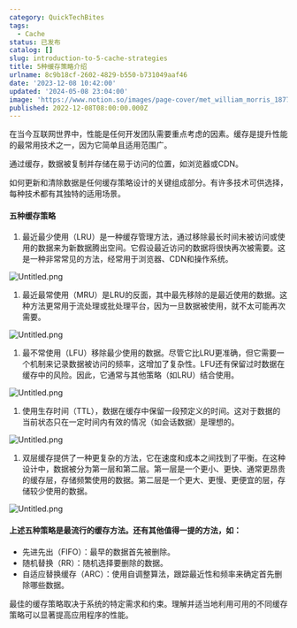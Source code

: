 ```yaml
---
category: QuickTechBites
tags:
  - Cache
status: 已发布
catalog: []
slug: introduction-to-5-cache-strategies
title: 5种缓存策略介绍
urlname: 8c9b18cf-2602-4829-b550-b731049aaf46
date: '2023-12-08 10:42:00'
updated: '2024-05-08 23:04:00'
image: 'https://www.notion.so/images/page-cover/met_william_morris_1877_willow.jpg'
published: 2022-12-08T08:00:00.000Z
---
```


在当今互联网世界中，性能是任何开发团队需要重点考虑的因素。缓存是提升性能的最常用技术之一，因为它简单且适用范围广。


通过缓存，数据被复制并存储在易于访问的位置，如浏览器或CDN。


如何更新和清除数据是任何缓存策略设计的关键组成部分。有许多技术可供选择，每种技术都有其独特的适用场景。


#### 五种缓存策略

1. 最近最少使用（LRU）是一种缓存管理方法，通过移除最长时间未被访问或使用的数据来为新数据腾出空间。它假设最近访问的数据将很快再次被需要。这是一种非常常见的方法，经常用于浏览器、CDN和操作系统。

![Untitled.png](https://prod-files-secure.s3.us-west-2.amazonaws.com/5d24fe63-e567-4804-86f9-9fdc62e13082/74494354-3dc7-4fc2-be3e-7e15913b3f24/Untitled.png?X-Amz-Algorithm=AWS4-HMAC-SHA256&X-Amz-Content-Sha256=UNSIGNED-PAYLOAD&X-Amz-Credential=ASIAZI2LB466VCCTXIJN%2F20250207%2Fus-west-2%2Fs3%2Faws4_request&X-Amz-Date=20250207T053711Z&X-Amz-Expires=3600&X-Amz-Security-Token=IQoJb3JpZ2luX2VjEFUaCXVzLXdlc3QtMiJIMEYCIQD%2BLghWKs5Z7%2B4CJzX96rZ0NQvl3gBx9%2B2CJx5AT5lkuQIhANp%2BoHjwxFkzXDD5bli4%2BrDc6CZGCyv%2Bqq%2BfkMj7fFo5Kv8DCG4QABoMNjM3NDIzMTgzODA1IgzMpzBC3GM5pMRj8Poq3AP%2FVf6wReaCxxf%2BLKkyuMP6WzLr029AxshTbSEGpRHIN01Y9q2EaSjk2w4Cmd61%2BbQ6hgnhMb3gcSh9%2BvxfyZCRyIP7z%2F9cBxVQidssD9%2BnD4w%2FHMvTGwXmgd7EC84eRRDfCd6m0nVcIEhCu%2B9ynvQPY%2F1xY5O8erCLfM4Ed%2F%2BYsufVNrx67X2JDJz0iLLh783KMMqwPGPpjLntpf0wsk2iYyWAladwYhplUOAv4Cb9IhO7jOoACu6lGxps84K2n6EAIi11CsNDHlkO7%2FkTCPAC5BNO3J4qxd%2FnIq0GAsrz5kpBqJJIggYrcOaLrGPhHndmx10l%2BLtbXDLFXbaBdqC%2B7WHz33Jraub9ZUnBbG0IJu0xfq7uulnz5h4aP9DQDzRVsdRkVeCPJL9wY0t6b3HWQHJNKoCJTrzTmwCmZILw%2BExxnbFDCZycmPHNuBtKtZFVSxnY4xsP4NSJyhsFbABT%2FxGnihxoyBGp6EjA5v%2FMibVAGxc%2Fdc58AoJ00P5NT7HiFhtJ%2FVa3UtsATRWpp3XRnjuRaJH3BWn9%2B6Yr8qRP%2BrFWGEisMoxB%2F65vsR2uv%2B0OkOytJvva2B2%2Fbob8IyasrKuywy4Q3R7PGTCw2IcaNodH%2F76LMemU%2BFTeWjDEopa9BjqkAV0sMhhOn5P2h8vSUF4xy%2BPIuAOCK8AQRxjrfhjL4dGXrUsYisTkoxpKVPRkPi4EuOPFVjD02xtxuRY4z02lbSLyzz4%2BQIzoaACFVia6VXfaPJ6JaXOh0uInYd5JKMntBZ09pL4sMUNIS9p0wOi51YTyUV5Kg7bRmmywChg6lIoS%2FmDLsXIoanUyruJCNl%2BYahFMv0SsjTq2FmexDhNugFORrnXD&X-Amz-Signature=f86ff25515992c7a5857465c3788cec80825fe5184ef917c41ae3fa21717ca09&X-Amz-SignedHeaders=host&x-id=GetObject)

1. 最近最常使用（MRU）是LRU的反面，其中最先移除的是最近使用的数据。这种方法更常用于流处理或批处理平台，因为一旦数据被使用，就不太可能再次需要。

![Untitled.png](https://prod-files-secure.s3.us-west-2.amazonaws.com/5d24fe63-e567-4804-86f9-9fdc62e13082/9394e615-e149-4cd8-9a1b-e3c39cda8184/Untitled.png?X-Amz-Algorithm=AWS4-HMAC-SHA256&X-Amz-Content-Sha256=UNSIGNED-PAYLOAD&X-Amz-Credential=ASIAZI2LB466VCCTXIJN%2F20250207%2Fus-west-2%2Fs3%2Faws4_request&X-Amz-Date=20250207T053711Z&X-Amz-Expires=3600&X-Amz-Security-Token=IQoJb3JpZ2luX2VjEFUaCXVzLXdlc3QtMiJIMEYCIQD%2BLghWKs5Z7%2B4CJzX96rZ0NQvl3gBx9%2B2CJx5AT5lkuQIhANp%2BoHjwxFkzXDD5bli4%2BrDc6CZGCyv%2Bqq%2BfkMj7fFo5Kv8DCG4QABoMNjM3NDIzMTgzODA1IgzMpzBC3GM5pMRj8Poq3AP%2FVf6wReaCxxf%2BLKkyuMP6WzLr029AxshTbSEGpRHIN01Y9q2EaSjk2w4Cmd61%2BbQ6hgnhMb3gcSh9%2BvxfyZCRyIP7z%2F9cBxVQidssD9%2BnD4w%2FHMvTGwXmgd7EC84eRRDfCd6m0nVcIEhCu%2B9ynvQPY%2F1xY5O8erCLfM4Ed%2F%2BYsufVNrx67X2JDJz0iLLh783KMMqwPGPpjLntpf0wsk2iYyWAladwYhplUOAv4Cb9IhO7jOoACu6lGxps84K2n6EAIi11CsNDHlkO7%2FkTCPAC5BNO3J4qxd%2FnIq0GAsrz5kpBqJJIggYrcOaLrGPhHndmx10l%2BLtbXDLFXbaBdqC%2B7WHz33Jraub9ZUnBbG0IJu0xfq7uulnz5h4aP9DQDzRVsdRkVeCPJL9wY0t6b3HWQHJNKoCJTrzTmwCmZILw%2BExxnbFDCZycmPHNuBtKtZFVSxnY4xsP4NSJyhsFbABT%2FxGnihxoyBGp6EjA5v%2FMibVAGxc%2Fdc58AoJ00P5NT7HiFhtJ%2FVa3UtsATRWpp3XRnjuRaJH3BWn9%2B6Yr8qRP%2BrFWGEisMoxB%2F65vsR2uv%2B0OkOytJvva2B2%2Fbob8IyasrKuywy4Q3R7PGTCw2IcaNodH%2F76LMemU%2BFTeWjDEopa9BjqkAV0sMhhOn5P2h8vSUF4xy%2BPIuAOCK8AQRxjrfhjL4dGXrUsYisTkoxpKVPRkPi4EuOPFVjD02xtxuRY4z02lbSLyzz4%2BQIzoaACFVia6VXfaPJ6JaXOh0uInYd5JKMntBZ09pL4sMUNIS9p0wOi51YTyUV5Kg7bRmmywChg6lIoS%2FmDLsXIoanUyruJCNl%2BYahFMv0SsjTq2FmexDhNugFORrnXD&X-Amz-Signature=cb44631d395d7c4e940b86313887b4f92c764dcec83abd5db0a132971bf4af3d&X-Amz-SignedHeaders=host&x-id=GetObject)

1. 最不常使用（LFU）移除最少使用的数据。尽管它比LRU更准确，但它需要一个机制来记录数据被访问的频率，这增加了复杂性。LFU还有保留过时数据在缓存中的风险。因此，它通常与其他策略（如LRU）结合使用。

![Untitled.png](https://prod-files-secure.s3.us-west-2.amazonaws.com/5d24fe63-e567-4804-86f9-9fdc62e13082/ff489bb8-941e-4617-b208-e17020ed7ada/Untitled.png?X-Amz-Algorithm=AWS4-HMAC-SHA256&X-Amz-Content-Sha256=UNSIGNED-PAYLOAD&X-Amz-Credential=ASIAZI2LB466VCCTXIJN%2F20250207%2Fus-west-2%2Fs3%2Faws4_request&X-Amz-Date=20250207T053711Z&X-Amz-Expires=3600&X-Amz-Security-Token=IQoJb3JpZ2luX2VjEFUaCXVzLXdlc3QtMiJIMEYCIQD%2BLghWKs5Z7%2B4CJzX96rZ0NQvl3gBx9%2B2CJx5AT5lkuQIhANp%2BoHjwxFkzXDD5bli4%2BrDc6CZGCyv%2Bqq%2BfkMj7fFo5Kv8DCG4QABoMNjM3NDIzMTgzODA1IgzMpzBC3GM5pMRj8Poq3AP%2FVf6wReaCxxf%2BLKkyuMP6WzLr029AxshTbSEGpRHIN01Y9q2EaSjk2w4Cmd61%2BbQ6hgnhMb3gcSh9%2BvxfyZCRyIP7z%2F9cBxVQidssD9%2BnD4w%2FHMvTGwXmgd7EC84eRRDfCd6m0nVcIEhCu%2B9ynvQPY%2F1xY5O8erCLfM4Ed%2F%2BYsufVNrx67X2JDJz0iLLh783KMMqwPGPpjLntpf0wsk2iYyWAladwYhplUOAv4Cb9IhO7jOoACu6lGxps84K2n6EAIi11CsNDHlkO7%2FkTCPAC5BNO3J4qxd%2FnIq0GAsrz5kpBqJJIggYrcOaLrGPhHndmx10l%2BLtbXDLFXbaBdqC%2B7WHz33Jraub9ZUnBbG0IJu0xfq7uulnz5h4aP9DQDzRVsdRkVeCPJL9wY0t6b3HWQHJNKoCJTrzTmwCmZILw%2BExxnbFDCZycmPHNuBtKtZFVSxnY4xsP4NSJyhsFbABT%2FxGnihxoyBGp6EjA5v%2FMibVAGxc%2Fdc58AoJ00P5NT7HiFhtJ%2FVa3UtsATRWpp3XRnjuRaJH3BWn9%2B6Yr8qRP%2BrFWGEisMoxB%2F65vsR2uv%2B0OkOytJvva2B2%2Fbob8IyasrKuywy4Q3R7PGTCw2IcaNodH%2F76LMemU%2BFTeWjDEopa9BjqkAV0sMhhOn5P2h8vSUF4xy%2BPIuAOCK8AQRxjrfhjL4dGXrUsYisTkoxpKVPRkPi4EuOPFVjD02xtxuRY4z02lbSLyzz4%2BQIzoaACFVia6VXfaPJ6JaXOh0uInYd5JKMntBZ09pL4sMUNIS9p0wOi51YTyUV5Kg7bRmmywChg6lIoS%2FmDLsXIoanUyruJCNl%2BYahFMv0SsjTq2FmexDhNugFORrnXD&X-Amz-Signature=c7846bda580e4fd639548714851ec025d1f24901b8bf84375ec21a210b7b84d4&X-Amz-SignedHeaders=host&x-id=GetObject)

1. 使用生存时间（TTL），数据在缓存中保留一段预定义的时间。这对于数据的当前状态只在一定时间内有效的情况（如会话数据）是理想的。

![Untitled.png](https://prod-files-secure.s3.us-west-2.amazonaws.com/5d24fe63-e567-4804-86f9-9fdc62e13082/480ed8d3-f3c7-4a40-a9c6-4ca2e915c139/Untitled.png?X-Amz-Algorithm=AWS4-HMAC-SHA256&X-Amz-Content-Sha256=UNSIGNED-PAYLOAD&X-Amz-Credential=ASIAZI2LB466VCCTXIJN%2F20250207%2Fus-west-2%2Fs3%2Faws4_request&X-Amz-Date=20250207T053711Z&X-Amz-Expires=3600&X-Amz-Security-Token=IQoJb3JpZ2luX2VjEFUaCXVzLXdlc3QtMiJIMEYCIQD%2BLghWKs5Z7%2B4CJzX96rZ0NQvl3gBx9%2B2CJx5AT5lkuQIhANp%2BoHjwxFkzXDD5bli4%2BrDc6CZGCyv%2Bqq%2BfkMj7fFo5Kv8DCG4QABoMNjM3NDIzMTgzODA1IgzMpzBC3GM5pMRj8Poq3AP%2FVf6wReaCxxf%2BLKkyuMP6WzLr029AxshTbSEGpRHIN01Y9q2EaSjk2w4Cmd61%2BbQ6hgnhMb3gcSh9%2BvxfyZCRyIP7z%2F9cBxVQidssD9%2BnD4w%2FHMvTGwXmgd7EC84eRRDfCd6m0nVcIEhCu%2B9ynvQPY%2F1xY5O8erCLfM4Ed%2F%2BYsufVNrx67X2JDJz0iLLh783KMMqwPGPpjLntpf0wsk2iYyWAladwYhplUOAv4Cb9IhO7jOoACu6lGxps84K2n6EAIi11CsNDHlkO7%2FkTCPAC5BNO3J4qxd%2FnIq0GAsrz5kpBqJJIggYrcOaLrGPhHndmx10l%2BLtbXDLFXbaBdqC%2B7WHz33Jraub9ZUnBbG0IJu0xfq7uulnz5h4aP9DQDzRVsdRkVeCPJL9wY0t6b3HWQHJNKoCJTrzTmwCmZILw%2BExxnbFDCZycmPHNuBtKtZFVSxnY4xsP4NSJyhsFbABT%2FxGnihxoyBGp6EjA5v%2FMibVAGxc%2Fdc58AoJ00P5NT7HiFhtJ%2FVa3UtsATRWpp3XRnjuRaJH3BWn9%2B6Yr8qRP%2BrFWGEisMoxB%2F65vsR2uv%2B0OkOytJvva2B2%2Fbob8IyasrKuywy4Q3R7PGTCw2IcaNodH%2F76LMemU%2BFTeWjDEopa9BjqkAV0sMhhOn5P2h8vSUF4xy%2BPIuAOCK8AQRxjrfhjL4dGXrUsYisTkoxpKVPRkPi4EuOPFVjD02xtxuRY4z02lbSLyzz4%2BQIzoaACFVia6VXfaPJ6JaXOh0uInYd5JKMntBZ09pL4sMUNIS9p0wOi51YTyUV5Kg7bRmmywChg6lIoS%2FmDLsXIoanUyruJCNl%2BYahFMv0SsjTq2FmexDhNugFORrnXD&X-Amz-Signature=ab3b4b60134e96a2c2829e4cd0bce219874df06bee514c06d0e642b8e439cb2d&X-Amz-SignedHeaders=host&x-id=GetObject)

1. 双层缓存提供了一种更复杂的方法，它在速度和成本之间找到了平衡。在这种设计中，数据被分为第一层和第二层。第一层是一个更小、更快、通常更昂贵的缓存层，存储频繁使用的数据。第二层是一个更大、更慢、更便宜的层，存储较少使用的数据。

![Untitled.png](https://prod-files-secure.s3.us-west-2.amazonaws.com/5d24fe63-e567-4804-86f9-9fdc62e13082/35e68090-275d-4707-9e9a-ce86f000e9eb/Untitled.png?X-Amz-Algorithm=AWS4-HMAC-SHA256&X-Amz-Content-Sha256=UNSIGNED-PAYLOAD&X-Amz-Credential=ASIAZI2LB466VCCTXIJN%2F20250207%2Fus-west-2%2Fs3%2Faws4_request&X-Amz-Date=20250207T053711Z&X-Amz-Expires=3600&X-Amz-Security-Token=IQoJb3JpZ2luX2VjEFUaCXVzLXdlc3QtMiJIMEYCIQD%2BLghWKs5Z7%2B4CJzX96rZ0NQvl3gBx9%2B2CJx5AT5lkuQIhANp%2BoHjwxFkzXDD5bli4%2BrDc6CZGCyv%2Bqq%2BfkMj7fFo5Kv8DCG4QABoMNjM3NDIzMTgzODA1IgzMpzBC3GM5pMRj8Poq3AP%2FVf6wReaCxxf%2BLKkyuMP6WzLr029AxshTbSEGpRHIN01Y9q2EaSjk2w4Cmd61%2BbQ6hgnhMb3gcSh9%2BvxfyZCRyIP7z%2F9cBxVQidssD9%2BnD4w%2FHMvTGwXmgd7EC84eRRDfCd6m0nVcIEhCu%2B9ynvQPY%2F1xY5O8erCLfM4Ed%2F%2BYsufVNrx67X2JDJz0iLLh783KMMqwPGPpjLntpf0wsk2iYyWAladwYhplUOAv4Cb9IhO7jOoACu6lGxps84K2n6EAIi11CsNDHlkO7%2FkTCPAC5BNO3J4qxd%2FnIq0GAsrz5kpBqJJIggYrcOaLrGPhHndmx10l%2BLtbXDLFXbaBdqC%2B7WHz33Jraub9ZUnBbG0IJu0xfq7uulnz5h4aP9DQDzRVsdRkVeCPJL9wY0t6b3HWQHJNKoCJTrzTmwCmZILw%2BExxnbFDCZycmPHNuBtKtZFVSxnY4xsP4NSJyhsFbABT%2FxGnihxoyBGp6EjA5v%2FMibVAGxc%2Fdc58AoJ00P5NT7HiFhtJ%2FVa3UtsATRWpp3XRnjuRaJH3BWn9%2B6Yr8qRP%2BrFWGEisMoxB%2F65vsR2uv%2B0OkOytJvva2B2%2Fbob8IyasrKuywy4Q3R7PGTCw2IcaNodH%2F76LMemU%2BFTeWjDEopa9BjqkAV0sMhhOn5P2h8vSUF4xy%2BPIuAOCK8AQRxjrfhjL4dGXrUsYisTkoxpKVPRkPi4EuOPFVjD02xtxuRY4z02lbSLyzz4%2BQIzoaACFVia6VXfaPJ6JaXOh0uInYd5JKMntBZ09pL4sMUNIS9p0wOi51YTyUV5Kg7bRmmywChg6lIoS%2FmDLsXIoanUyruJCNl%2BYahFMv0SsjTq2FmexDhNugFORrnXD&X-Amz-Signature=c88d66695138b540c40310cd6211ed8acd5909015d4aab726cce47d07e3d222d&X-Amz-SignedHeaders=host&x-id=GetObject)


#### 上述五种策略是最流行的缓存方法。还有其他值得一提的方法，如：

- 先进先出（FIFO）：最早的数据首先被删除。
- 随机替换（RR）：随机选择要删除的数据。
- 自适应替换缓存（ARC）：使用自调整算法，跟踪最近性和频率来确定首先删除哪些数据。

最佳的缓存策略取决于系统的特定需求和约束。理解并适当地利用可用的不同缓存策略可以显著提高应用程序的性能。

